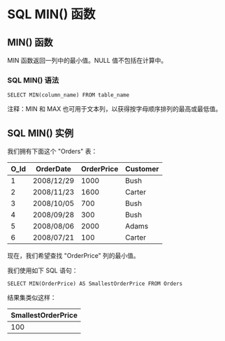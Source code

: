 
# SQL MIN() 函数




## MIN() 函数

MIN 函数返回一列中的最小值。NULL 值不包括在计算中。

### SQL MIN() 语法

```
SELECT MIN(column_name) FROM table_name
```

注释：MIN 和 MAX 也可用于文本列，以获得按字母顺序排列的最高或最低值。

## SQL MIN() 实例

我们拥有下面这个 "Orders" 表：

| O_Id | OrderDate | OrderPrice | Customer |
| --- | --- | --- | --- |
| 1 | 2008/12/29 | 1000 | Bush |
| 2 | 2008/11/23 | 1600 | Carter |
| 3 | 2008/10/05 | 700 | Bush |
| 4 | 2008/09/28 | 300 | Bush |
| 5 | 2008/08/06 | 2000 | Adams |
| 6 | 2008/07/21 | 100 | Carter |

现在，我们希望查找 "OrderPrice" 列的最小值。

我们使用如下 SQL 语句：

```
SELECT MIN(OrderPrice) AS SmallestOrderPrice FROM Orders
```

结果集类似这样：

| SmallestOrderPrice |
| --- |
| 100 |





